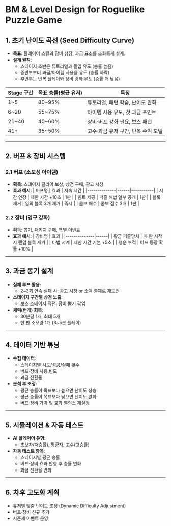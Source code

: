 # BM & Level Design for Roguelike Puzzle Game

## 1. 초기 난이도 곡선 (Seed Difficulty Curve)
- **목표**: 플레이어 스킬과 장비 성장, 과금 요소를 조화롭게 설계.
- **설계 원칙**:
  - 스테이지 초반은 튜토리얼과 몰입 유도 (승률 높음)
  - 중반부부터 과금/아이템 사용을 유도 (승률 하락)
  - 후반부는 반복 플레이와 장비 강화 유도 (승률 더 낮음)

| Stage 구간 | 목표 승률(평균 유저) | 특징 |
|------------|--------------------|------|
| 1~5        | 80~95%             | 튜토리얼, 패턴 학습, 난이도 완화 |
| 6~20       | 55~75%             | 아이템 사용 유도, 첫 과금 포인트 |
| 21~40      | 40~60%             | 장비·버프 강화 필요, 보스 패턴 |
| 41+        | 35~50%             | 고수·과금 유저 구간, 반복 수익 모델 |

---

## 2. 버프 & 장비 시스템

### 2.1 버프 (소모성 아이템)
- **획득**: 스테이지 클리어 보상, 상점 구매, 광고 시청
- **효과 예시**:
  | 버프명        | 효과 | 지속 시간 |
  |--------------|------|-----------|
  | 시간 연장     | 제한 시간 +10초 | 1판 |
  | 힌트 제공     | 퍼즐 해법 일부 공개 | 1판 |
  | 블록 제거     | 임의 블록 3개 제거 | 즉시 |
  | 콤보 배수     | 콤보 점수 2배 | 1판 |

### 2.2 장비 (영구 강화)
- **획득**: 뽑기, 패키지 구매, 특별 이벤트
- **효과 예시**:
  | 장비명        | 효과 |
  |--------------|------|
  | 황금 퍼즐망치 | 매 판 시작 시 랜덤 블록 제거 |
  | 마법 시계     | 제한 시간 기본 +5초 |
  | 행운 부적     | 버프 등장 확률 +10% |

---

## 3. 과금 동기 설계
- **실패 루프 활용**:
  - 2~3회 연속 실패 시: 광고 시청 or 소액 결제로 재도전
- **스테이지 구간별 상점 노출**:
  - 보스 스테이지 직전: 장비 뽑기 팝업
- **체력(번개) 회복**:
  - 30분당 1개, 최대 5개
  - 한 판 소모량 1개 (3~5분 플레이)

---

## 4. 데이터 기반 튜닝
- **수집 데이터**:
  - 스테이지별 시도/성공/실패 횟수
  - 버프·장비 사용 빈도
  - 과금 전환율
- **분석 후 조정**:
  - 평균 승률이 목표보다 높으면 난이도 상승
  - 평균 승률이 목표보다 낮으면 난이도 완화
  - 버프·장비 가격 및 효과 밸런스 재설정

---

## 5. 시뮬레이션 & 자동 테스트
- **AI 플레이어 유형**:
  - 초보자(저승률), 평균자, 고수(고승률)
- **자동 테스트 항목**:
  - 스테이지별 평균 승률
  - 버프·장비 효과 반영 후 승률 변화
  - 과금 전환율 변화

---

## 6. 차후 고도화 계획
- 유저별 맞춤 난이도 조정 (Dynamic Difficulty Adjustment)
- 버프·장비 신규 추가
- 시즌제 이벤트 운영
